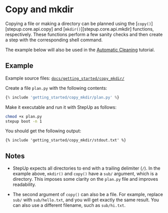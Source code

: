 # Copy and mkdir

Copying a file or making a directory can be planned using the [`copy()`][stepup.core.api.copy]
and [`mkdir()`][stepup.core.api.mkdir] functions, respectively.
These functions perform a few sanity checks and
then create a step with the corresponding shell command.

The example below will also be used in the [Automatic Cleaning](automatic_cleaning.md) tutorial.

## Example

Example source files: [`docs/getting_started/copy_mkdir/`](https://github.com/reproducible-reporting/stepup-core/tree/main/docs/getting_started/copy_mkdir)

Create a file `plan.py` with the following contents:

```python
{% include 'getting_started/copy_mkdir/plan.py' %}
```

Make it executable and run it with StepUp as follows:

```bash
chmod +x plan.py
stepup boot -n 1
```

You should get the following output:

```text
{% include 'getting_started/copy_mkdir/stdout.txt' %}
```

## Notes

- StepUp expects all directories to end with a trailing delimiter (`/`).
  In the example above, `mkdir()` and `copy()` have a `sub/` argument, which is a directory.
  This imposes some clarity on the `plan.py` file and improves readability.

- The second argument of `copy()` can also be a file.
  For example, replace `sub/` with `sub/hello.txt`, and you will get exactly the same result.
  You can also use a different filename, such as `sub/hi.txt`.
